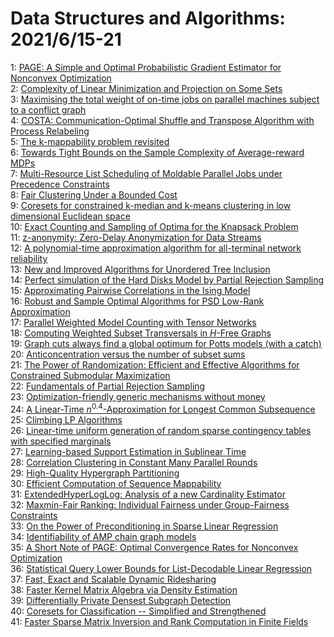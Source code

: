 # Data Structures and Algorithms: 2021/6/15-21  
1: [PAGE: A Simple and Optimal Probabilistic Gradient Estimator for  Nonconvex Optimization](https://doi.org/10.48550/arXiv.2008.10898)  
2: [Complexity of Linear Minimization and Projection on Some Sets](https://doi.org/10.48550/arXiv.2101.10040)  
3: [Maximising the total weight of on-time jobs on parallel machines subject  to a conflict graph](https://doi.org/10.48550/arXiv.2103.03346)  
4: [COSTA: Communication-Optimal Shuffle and Transpose Algorithm with  Process Relabeling](https://doi.org/10.48550/arXiv.2106.06601)  
5: [The k-mappability problem revisited](https://doi.org/10.48550/arXiv.2106.07017)  
6: [Towards Tight Bounds on the Sample Complexity of Average-reward MDPs](https://doi.org/10.48550/arXiv.2106.07046)  
7: [Multi-Resource List Scheduling of Moldable Parallel Jobs under  Precedence Constraints](https://doi.org/10.48550/arXiv.2106.07059)  
8: [Fair Clustering Under a Bounded Cost](https://doi.org/10.48550/arXiv.2106.07239)  
9: [Coresets for constrained k-median and k-means clustering in low  dimensional Euclidean space](https://doi.org/10.48550/arXiv.2106.07319)  
10: [Exact Counting and Sampling of Optima for the Knapsack Problem](https://doi.org/10.48550/arXiv.2106.07412)  
11: [z-anonymity: Zero-Delay Anonymization for Data Streams](https://doi.org/10.48550/arXiv.2106.07534)  
12: [A polynomial-time approximation algorithm for all-terminal network  reliability](https://doi.org/10.48550/arXiv.1709.08561)  
13: [New and Improved Algorithms for Unordered Tree Inclusion](https://doi.org/10.48550/arXiv.1712.05517)  
14: [Perfect simulation of the Hard Disks Model by Partial Rejection Sampling](https://doi.org/10.48550/arXiv.1801.07342)  
15: [Approximating Pairwise Correlations in the Ising Model](https://doi.org/10.48550/arXiv.1810.05830)  
16: [Robust and Sample Optimal Algorithms for PSD Low-Rank Approximation](https://doi.org/10.48550/arXiv.1912.04177)  
17: [Parallel Weighted Model Counting with Tensor Networks](https://doi.org/10.48550/arXiv.2006.15512)  
18: [Computing Weighted Subset Transversals in $H$-Free Graphs](https://doi.org/10.48550/arXiv.2007.14514)  
19: [Graph cuts always find a global optimum for Potts models (with a catch)](https://doi.org/10.48550/arXiv.2011.03639)  
20: [Anticoncentration versus the number of subset sums](https://doi.org/10.48550/arXiv.2101.07726)  
21: [The Power of Randomization: Efficient and Effective Algorithms for  Constrained Submodular Maximization](https://doi.org/10.48550/arXiv.2106.07116)  
22: [Fundamentals of Partial Rejection Sampling](https://doi.org/10.48550/arXiv.2106.07744)  
23: [Optimization-friendly generic mechanisms without money](https://doi.org/10.48550/arXiv.2106.07752)  
24: [A Linear-Time $n^{0.4}$-Approximation for Longest Common Subsequence](https://doi.org/10.48550/arXiv.2106.08195)  
25: [Climbing LP Algorithms](https://doi.org/10.48550/arXiv.2101.00101)  
26: [Linear-time uniform generation of random sparse contingency tables with  specified marginals](https://doi.org/10.48550/arXiv.2104.09413)  
27: [Learning-based Support Estimation in Sublinear Time](https://doi.org/10.48550/arXiv.2106.08396)  
28: [Correlation Clustering in Constant Many Parallel Rounds](https://doi.org/10.48550/arXiv.2106.08448)  
29: [High-Quality Hypergraph Partitioning](https://doi.org/10.48550/arXiv.2106.08696)  
30: [Efficient Computation of Sequence Mappability](https://doi.org/10.48550/arXiv.1807.11702)  
31: [ExtendedHyperLogLog: Analysis of a new Cardinality Estimator](https://doi.org/10.48550/arXiv.2106.06525)  
32: [Maxmin-Fair Ranking: Individual Fairness under Group-Fairness  Constraints](https://doi.org/10.48550/arXiv.2106.08652)  
33: [On the Power of Preconditioning in Sparse Linear Regression](https://doi.org/10.48550/arXiv.2106.09207)  
34: [Identifiability of AMP chain graph models](https://doi.org/10.48550/arXiv.2106.09350)  
35: [A Short Note of PAGE: Optimal Convergence Rates for Nonconvex  Optimization](https://doi.org/10.48550/arXiv.2106.09663)  
36: [Statistical Query Lower Bounds for List-Decodable Linear Regression](https://doi.org/10.48550/arXiv.2106.09689)  
37: [Fast, Exact and Scalable Dynamic Ridesharing](https://doi.org/10.48550/arXiv.2011.02601)  
38: [Faster Kernel Matrix Algebra via Density Estimation](https://doi.org/10.48550/arXiv.2102.08341)  
39: [Differentially Private Densest Subgraph Detection](https://doi.org/10.48550/arXiv.2105.13287)  
40: [Coresets for Classification -- Simplified and Strengthened](https://doi.org/10.48550/arXiv.2106.04254)  
41: [Faster Sparse Matrix Inversion and Rank Computation in Finite Fields](https://doi.org/10.48550/arXiv.2106.09830)  